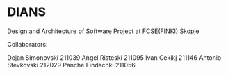 # DIANS
Design and Architecture of Software Project at FCSE(FINKI) Skopje


Collaborators:

Dejan Simonovski 211039
Angel Risteski 211095
Ivan Cekikj 211146
Antonio Stevkovski 212029
Panche Findachki 211056

